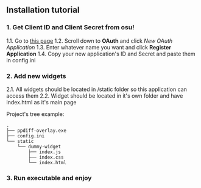 ## Installation tutorial

### 1. Get Client ID and Client Secret from osu!
1.1. Go to [this page](https://osu.ppy.sh/home/account/edit)
1.2. Scroll down to __OAuth__ and click _New OAuth Application_
1.3. Enter whatever name you want and click __Register Application__
1.4. Copy your new application's ID and Secret and paste them in config.ini

### 2. Add new widgets
2.1. All widgets should be located in /static folder so this application can access them
2.2. Widget should be located in it's own folder and have index.html as it's main page

Project's tree example: 
```
.
├── ppdiff-overlay.exe
├── config.ini
└── static
    └── dummy-widget
        ├── index.js
        ├── index.css
        └── index.html
```
### 3. Run executable and enjoy
